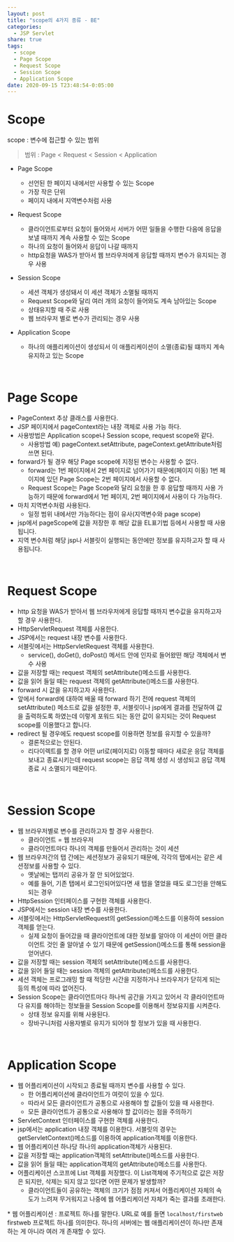 ```yaml
---
layout: post
title: "scope의 4가지 종류 - BE"
categories:
  - JSP Servlet
share: true
tags:
  - scope
  - Page Scope
  - Request Scope
  - Session Scope
  - Application Scope
date: 2020-09-15 T23:48:54-0:05:00
---
```


# Scope

scope : 변수에 접근할 수 있는 범위

> 범위 : Page < Request < Session < Application

- Page Scope

  - 선언된 한 페이지 내에서만 사용할 수 있는 Scope
  - 가장 작은 단위
  - 페이지 내에서 지역변수처럼 사용

- Request Scope

  - 클라이언트로부터 요청이 들어와서 서버가 어떤 일들을 수행한 다음에 응답을 보낼 때까지 계속 사용할 수 있는 Scope
  - 하나의 요청이 들어와서 응답이 나갈 때까지
  - http요청을 WAS가 받아서 웹 브라우저에게 응답할 때까지 변수가 유지되는 경우 사용

- Session Scope

  - 세션 객체가 생성돼서 이 세션 객체가 소멸될 때까지
  - Request Scope와 달리 여러 개의 요청이 들어와도 계속 남아있는 Scope
  - 상태유지할 때 주로 사용
  - 웹 브라우저 별로 변수가 관리되는 경우 사용

- Application Scope
  - 하나의 애플리케이션이 생성되서 이 애플리케이션이 소멸(종료)될 떄까지 계속 유지하고 있는 Scope

<br>

# Page Scope

- PageContext 추상 클래스를 사용한다.
- JSP 페이지에서 pageContext라는 내장 객체로 사용 가능 하다.
- 사용방법은 Application scope나 Session scope, request scope와 같다.
  - 사용방법 예) pageContext.setAttribute, pageContext.getAttribute처럼 쓰면 된다.
- forward가 될 경우 해당 Page scope에 지정된 변수는 사용할 수 없다.
  - forward는 1번 페이지에서 2번 페이지로 넘어가기 때문에(페이지 이동) 1번 페이지에 있던 Page Scope는 2번 페이지에서 사용할 수 없다.
  - Request Scope는 Page Scope와 달리 요청을 한 후 응답할 때까지 사용 가능하기 때문에 forward에서 1번 페이지, 2번 페이지에서 사용이 다 가능하다.
- 마치 지역변수처럼 사용된다.
  - 일정 범위 내에서만 가능하다는 점이 유사(지역변수와 page scope)
- jsp에서 pageScope에 값을 저장한 후 해당 값을 EL표기법 등에서 사용할 때 사용됩니다.
- 지역 변수처럼 해당 jsp나 서블릿이 실행되는 동안에만 정보를 유지하고자 할 때 사용됩니다.

<br>

# Request Scope

- http 요청을 WAS가 받아서 웹 브라우저에게 응답할 때까지 변수값을 유지하고자 할 경우 사용한다.
- HttpServletRequest 객체를 사용한다.
- JSP에서는 request 내장 변수를 사용한다.
- 서블릿에서는 HttpServletRequest 객체를 사용한다.
  - service(), doGet(), doPost() 메서드 안에 인자로 들어왔떤 해당 객체에서 변수 사용
- 값을 저장할 때는 request 객체의 setAttribute()메소드를 사용한다.
- 값을 읽어 들일 때는 request 객체의 getAttribute()메소드를 사용한다.
- forward 시 값을 유지하고자 사용한다.
- 앞에서 forward에 대하여 배울 때 forward 하기 전에 request 객체의 setAttribute() 메소드로 값을 설정한 후, 서블릿이나 jsp에게 결과를 전달하여 값을 출력하도록 하였는데 이렇게 포워드 되는 동안 값이 유지되는 것이 Request scope를 이용했다고 합니다.
- redirect 될 경우에도 request scope를 이용하면 정보를 유지할 수 있을까?
  - 결론적으로는 안된다.
  - 리다이렉트를 할 경우 어떤 url로(페이지로) 이동할 때마다 새로운 응답 객체를 보내고 종료시키는데 request scope는 응답 객체 생성 시 생성되고 응답 객체 종료 시 소멸되기 때문이다.

<br>

# Session Scope

- 웹 브라우저별로 변수를 관리하고자 할 경우 사용한다.
  - 클라이언트 = 웹 브라우저
  - 클라이언트마다 하나의 객체를 만들어서 관리하는 것이 세션
- 웹 브라우저간의 탭 간에는 세션정보가 공유되기 때문에, 각각의 탭에서는 같은 세션정보를 사용할 수 있다.
  - 옛날에는 탭끼리 공유가 잘 안 되어있었다.
  - 예를 들어, 기존 탭에서 로그인되어있다면 새 탭을 열었을 때도 로그인을 안해도 되는 경우
- HttpSession 인터페이스를 구현한 객체를 사용한다.
- JSP에서는 session 내장 변수를 사용한다.
- 서블릿에서는 HttpServletRequest의 getSession()메소드를 이용하여 session 객체를 얻는다.
  - 실제 요청이 들어갔을 때 클라이언트에 대한 정보를 알아야 이 세션이 어떤 클라이언트 것인 줄 알아낼 수 있기 때문에 getSession()메소드를 통해 session을 얻어낸다.
- 값을 저장할 때는 session 객체의 setAttribute()메소드를 사용한다.
- 값을 읽어 들일 때는 session 객체의 getAttribute()메소드를 사용한다.
- 세션 객체는 프로그래밍 할 때 적당한 시간을 지정하거나 브라우저가 닫히게 되는 등의 특성에 따라 없어진다.
- Session Scope는 클라이언트마다 하나씩 공간을 가지고 있어서 각 클라이언트마다 유지를 해야하는 정보들을 Session Scope를 이용해서 정보유지를 시켜준다.
  - 상태 정보 유지를 위해 사용된다.
  - 장바구니처럼 사용자별로 유지가 되어야 할 정보가 있을 때 사용한다.

<br>

# Application Scope

- 웹 어플리케이션이 시작되고 종료될 때까지 변수를 사용할 수 있다.
  - 한 어플리케이션에 클라이언트가 여럿이 있을 수 있다.
  - 따라서 모든 클라이언트가 공통으로 사용해야 할 값들이 있을 때 사용한다.
  - 모든 클라이언트가 공통으로 사용해야 할 값이라는 점을 주의하기
- ServletContext 인터페이스를 구현한 객체를 사용한다.
- jsp에서는 application 내장 객체를 이용한다.
  서블릿의 경우는 getServletContext()메소드를 이용하여 application객체를 이용한다.
- 웹 어플리케이션 하나당 하나의 application객체가 사용된다.
- 값을 저장할 때는 application객체의 setAttribute()메소드를 사용한다.
- 값을 읽어 들일 때는 application객체의 getAttribute()메소드를 사용한다.
- 어플리케이션 스코프에 List 객체를 저장했다. 이 List객체에 주기적으로 값은 저장은 되지만, 삭제는 되지 않고 있다면 어떤 문제가 발생할까?
  - 클라이언트들이 공유하는 객체의 크기가 점점 커져서 어플리케이션 자체의 속도가 느려져 무거워지고 나중에 웹 어플리케이션 자체가 죽는 결과를 초래한다.

\* 웹 어플리케이션 : 프로젝트 하나를 말한다. URL로 예를 들면 `localhost/firstweb` firstweb 프로젝트 하나를 의미한다. 하나의 서버에는 웹 애플리케이션이 하나만 존재하는 게 아니라 여러 개 존재할 수 있다.
